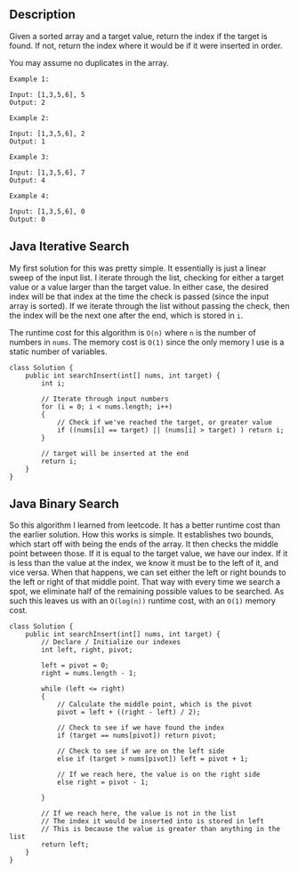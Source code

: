 ## Description

Given a sorted array and a target value, return the index if the target is found. If not, return the index where it would be if it were inserted in order.

You may assume no duplicates in the array.

```
Example 1:

Input: [1,3,5,6], 5
Output: 2

Example 2:

Input: [1,3,5,6], 2
Output: 1

Example 3:

Input: [1,3,5,6], 7
Output: 4

Example 4:

Input: [1,3,5,6], 0
Output: 0
```

## Java Iterative Search

My first solution for this was pretty simple. It essentially is just a linear sweep of the input list. I iterate through the list, checking for either a target value or a value larger than the target value. In either case, the desired index will be that index at the time the check is passed (since the input array is sorted). If we iterate through the list without passing the check, then the index will be the next one after the end, which is stored in `i`.

The runtime cost for this algorithm is `O(n)` where `n` is the number of numbers in `nums`. The memory cost is `O(1)` since the only memory I use is a static number of variables.

```
class Solution {
    public int searchInsert(int[] nums, int target) {
        int i;
        
        // Iterate through input numbers
        for (i = 0; i < nums.length; i++)
        {
            // Check if we've reached the target, or greater value
            if ((nums[i] == target) || (nums[i] > target) ) return i;
        }
        
        // target will be inserted at the end
        return i;
    }
}
```

## Java Binary Search

So this algorithm I learned from leetcode. It has a better runtime cost than the earlier solution. How this works is simple. It establishes two bounds, which start off with being the ends of the array. It then checks the middle point between those. If it is equal to the target value, we have our index. If it is less than the value at the index, we know it must be to the left of it, and vice versa. When that happens, we can set either the left or right bounds to the left or right of that middle point. That way with every time we search a spot, we eliminate half of the remaining possible values to be searched. As such this leaves us with an `O(log(n))` runtime cost, with an `O(1)` memory cost.

```
class Solution {
    public int searchInsert(int[] nums, int target) {
        // Declare / Initialize our indexes
        int left, right, pivot;

        left = pivot = 0;
        right = nums.length - 1;
        
        while (left <= right)
        {
            // Calculate the middle point, which is the pivot
            pivot = left + ((right - left) / 2);

            // Check to see if we have found the index
            if (target == nums[pivot]) return pivot;
            
            // Check to see if we are on the left side
            else if (target > nums[pivot]) left = pivot + 1;
            
            // If we reach here, the value is on the right side
            else right = pivot - 1;

        }

        // If we reach here, the value is not in the list
        // The index it would be inserted into is stored in left
        // This is because the value is greater than anything in the list
        return left;
    }
}
```
